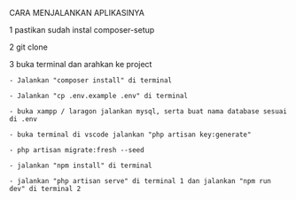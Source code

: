 CARA MENJALANKAN APLIKASINYA

1 pastikan sudah instal composer-setup

2 git clone

3 buka terminal dan arahkan ke project

    - Jalankan "composer install" di terminal
    
    - Jalankan "cp .env.example .env" di terminal
    
    - buka xampp / laragon jalankan mysql, serta buat nama database sesuai di .env
    
    - buka terminal di vscode jalankan "php artisan key:generate"
    
    - php artisan migrate:fresh --seed
    
    - jalankan "npm install" di terminal
    
    - jalankan "php artisan serve" di terminal 1 dan jalankan "npm run dev" di terminal 2
